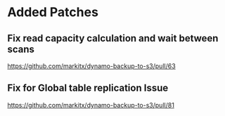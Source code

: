 # Added Patches

## Fix read capacity calculation and wait between scans

https://github.com/markitx/dynamo-backup-to-s3/pull/63

## Fix for Global table replication Issue

https://github.com/markitx/dynamo-backup-to-s3/pull/81